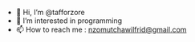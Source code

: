 - 👋 Hi, I’m @tafforzore
- 👀 I’m interested in programming
- 📫 How to reach me :  nzomutchawilfrid@gmail.com
   
<!---       
Tafforzore/Taforzore is a ✨ english 

I am a freelance backend developer with other frontend knowledge. 
currently I am specializing in the frontend by seeking to become a fullstack developer.   
 I really like programming and I spend most of my time programming.  
For any project  or information  contact me at nzomutchawilfrid@gmail.com       
--->  
  
